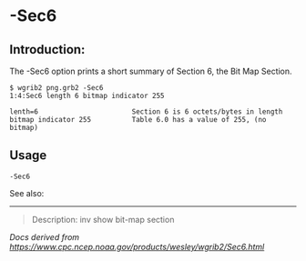 # -Sec6

## Introduction:

The -Sec6 option prints a short summary of Section 6, the
Bit Map Section.

```
$ wgrib2 png.grb2 -Sec6
1:4:Sec6 length 6 bitmap indicator 255

lenth=6                       Section 6 is 6 octets/bytes in length
bitmap indicator 255          Table 6.0 has a value of 255, (no bitmap)
```

## Usage

```
-Sec6
```

See also:

---

> Description: inv show bit-map section

_Docs derived from <https://www.cpc.ncep.noaa.gov/products/wesley/wgrib2/Sec6.html>_
